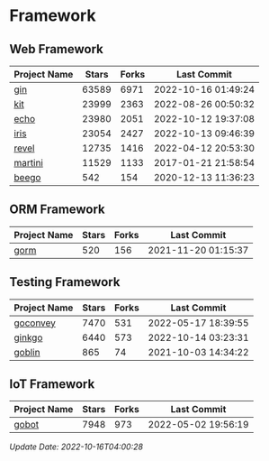 # Framework

## Web Framework
| Project Name | Stars | Forks | Last Commit |
| ------------ | ----- | ----- | ----------- |
| [gin](https://github.com/gin-gonic/gin) | 63589 | 6971 | 2022-10-16 01:49:24 |
| [kit](https://github.com/go-kit/kit) | 23999 | 2363 | 2022-08-26 00:50:32 |
| [echo](https://github.com/labstack/echo) | 23980 | 2051 | 2022-10-12 19:37:08 |
| [iris](https://github.com/kataras/iris) | 23054 | 2427 | 2022-10-13 09:46:39 |
| [revel](https://github.com/revel/revel) | 12735 | 1416 | 2022-04-12 20:53:30 |
| [martini](https://github.com/go-martini/martini) | 11529 | 1133 | 2017-01-21 21:58:54 |
| [beego](https://github.com/astaxie/beego) | 542 | 154 | 2020-12-13 11:36:23 |

## ORM Framework
| Project Name | Stars | Forks | Last Commit |
| ------------ | ----- | ----- | ----------- |
| [gorm](https://github.com/jinzhu/gorm) | 520 | 156 | 2021-11-20 01:15:37 |

## Testing Framework
| Project Name | Stars | Forks | Last Commit |
| ------------ | ----- | ----- | ----------- |
| [goconvey](https://github.com/smartystreets/goconvey) | 7470 | 531 | 2022-05-17 18:39:55 |
| [ginkgo](https://github.com/onsi/ginkgo) | 6440 | 573 | 2022-10-14 03:23:31 |
| [goblin](https://github.com/franela/goblin) | 865 | 74 | 2021-10-03 14:34:22 |

## IoT Framework
| Project Name | Stars | Forks | Last Commit |
| ------------ | ----- | ----- | ----------- |
| [gobot](https://github.com/hybridgroup/gobot) | 7948 | 973 | 2022-05-02 19:56:19 |

*Update Date: 2022-10-16T04:00:28*